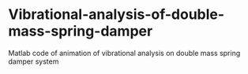 # Vibrational-analysis-of-double-mass-spring-damper
Matlab code of animation of vibrational analysis on double mass spring damper system
